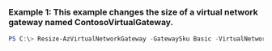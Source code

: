 ### Example 1: This example changes the size of a virtual network gateway named ContosoVirtualGateway.
```powershell
PS C:\> Resize-AzVirtualNetworkGateway -GatewaySku Basic -VirtualNetworkGateway $Gateway
```

